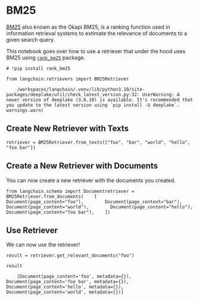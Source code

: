 BM25
====

[BM25](https://en.wikipedia.org/wiki/Okapi_BM25) also known as the Okapi BM25, is a ranking function used in information retrieval systems to estimate the relevance of documents to a given search query.

This notebook goes over how to use a retriever that under the hood uses BM25 using [`rank_bm25`](https://github.com/dorianbrown/rank_bm25) package.

    # !pip install rank_bm25

    from langchain.retrievers import BM25Retriever

        /workspaces/langchain/.venv/lib/python3.10/site-packages/deeplake/util/check_latest_version.py:32: UserWarning: A newer version of deeplake (3.6.10) is available. It's recommended that you update to the latest version using `pip install -U deeplake`.      warnings.warn(

Create New Retriever with Texts[​](#create-new-retriever-with-texts "Direct link to Create New Retriever with Texts")
---------------------------------------------------------------------------------------------------------------------

    retriever = BM25Retriever.from_texts(["foo", "bar", "world", "hello", "foo bar"])

Create a New Retriever with Documents[​](#create-a-new-retriever-with-documents "Direct link to Create a New Retriever with Documents")
---------------------------------------------------------------------------------------------------------------------------------------

You can now create a new retriever with the documents you created.

    from langchain.schema import Documentretriever = BM25Retriever.from_documents(    [        Document(page_content="foo"),        Document(page_content="bar"),        Document(page_content="world"),        Document(page_content="hello"),        Document(page_content="foo bar"),    ])

Use Retriever[​](#use-retriever "Direct link to Use Retriever")
---------------------------------------------------------------

We can now use the retriever!

    result = retriever.get_relevant_documents("foo")

    result

        [Document(page_content='foo', metadata={}),     Document(page_content='foo bar', metadata={}),     Document(page_content='hello', metadata={}),     Document(page_content='world', metadata={})]